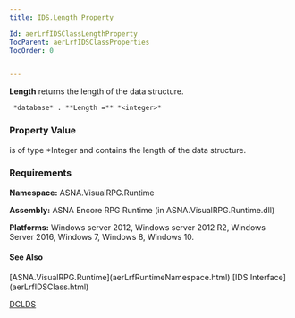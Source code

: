 ```yaml
---
title: IDS.Length Property

Id: aerLrfIDSClassLengthProperty
TocParent: aerLrfIDSClassProperties
TocOrder: 0


---
```


**Length** returns the length of the data structure. 

```
 *database* . **Length =** *<integer>* 
```

### Property Value
***<integer>*** is of type *Integer and contains the length of the data structure. 

### Requirements
**Namespace:** ASNA.VisualRPG.Runtime 

**Assembly:** ASNA Encore RPG Runtime (in ASNA.VisualRPG.Runtime.dll) 

**Platforms:** Windows server 2012, Windows server 2012 R2, Windows Server 2016, Windows 7, Windows 8, Windows 10. 

#### See Also
<p> [ASNA.VisualRPG.Runtime](aerLrfRuntimeNamespace.html)
[IDS Interface](aerLrfIDSClass.html)

[DCLDS](DCLDS.html) 
